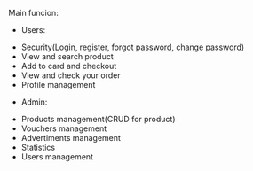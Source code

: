Main funcion:
 - Users:
  + Security(Login, register, forgot password, change password)
  + View and search product
  + Add to card and checkout
  + View and check your order
  + Profile management
 - Admin:
  + Products management(CRUD for product)
  + Vouchers management
  + Advertiments management
  + Statistics
  + Users management
